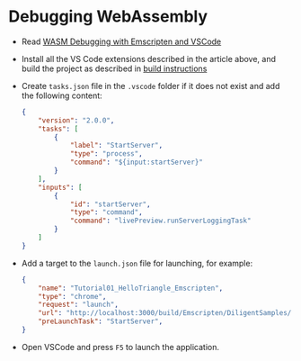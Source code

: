 # Debugging WebAssembly

* Read [WASM Debugging with Emscripten and VSCode](https://floooh.github.io/2023/11/11/emscripten-ide.html)

* Install all the VS Code extensions described in the article above, and build the project as described in
  [build instructions](https://github.com/DiligentGraphics/DiligentEngine?tab=readme-ov-file#build_and_run_emscripten)

* Create `tasks.json` file in the `.vscode` folder if it does not exist and add the following content:
  ```json
  {
      "version": "2.0.0",
      "tasks": [
          {
              "label": "StartServer",
              "type": "process",
              "command": "${input:startServer}"
          }
      ],
      "inputs": [
          {
              "id": "startServer",
              "type": "command",
              "command": "livePreview.runServerLoggingTask"
          }
      ]
  }
  ```

* Add a target to the `launch.json` file for launching, for example:
  ```json
  {
      "name": "Tutorial01_HelloTriangle_Emscripten",
      "type": "chrome",
      "request": "launch",
      "url": "http://localhost:3000/build/Emscripten/DiligentSamples/Tutorials/Tutorial01_HelloTriangle/Tutorial01_HelloTriangle.html",
      "preLaunchTask": "StartServer",
  }
  ```

* Open VSCode and press `F5` to launch the application.
